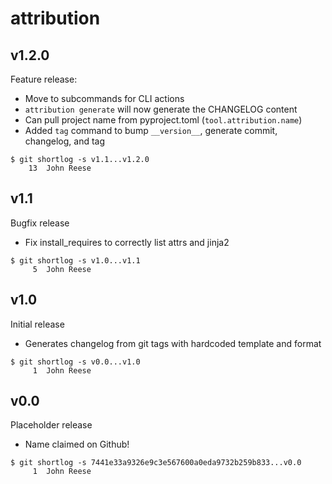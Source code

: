 attribution
===========

v1.2.0
------

Feature release:

- Move to subcommands for CLI actions
- `attribution generate` will now generate the CHANGELOG content
- Can pull project name from pyproject.toml (`tool.attribution.name`)
- Added `tag` command to bump `__version__`, generate commit, changelog, and tag

```
$ git shortlog -s v1.1...v1.2.0
    13	John Reese
```


v1.1
----

Bugfix release

- Fix install_requires to correctly list attrs and jinja2

```
$ git shortlog -s v1.0...v1.1
     5	John Reese
```


v1.0
----

Initial release

- Generates changelog from git tags with hardcoded template and format

```
$ git shortlog -s v0.0...v1.0
     1	John Reese
```


v0.0
----

Placeholder release

- Name claimed on Github!

```
$ git shortlog -s 7441e33a9326e9c3e567600a0eda9732b259b833...v0.0
     1	John Reese
```

